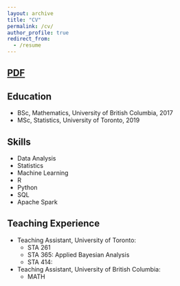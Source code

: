 ```yaml
---
layout: archive
title: "CV"
permalink: /cv/
author_profile: true
redirect_from:
  - /resume
---
```

## <a href="https://cyrusmaz.github.io/files/cv_maz.pdf">PDF</a>
## Education
* BSc, Mathematics, University of British Columbia, 2017
* MSc, Statistics, University of Toronto, 2019

## Skills
* Data Analysis
* Statistics
* Machine Learning
* R
* Python
* SQL
* Apache Spark

## Teaching Experience
* Teaching Assistant, University of Toronto:
  * STA 261
  * STA 365: Applied Bayesian Analysis
  * STA 414: 
* Teaching Assistant, University of British Columbia:
  * MATH 
